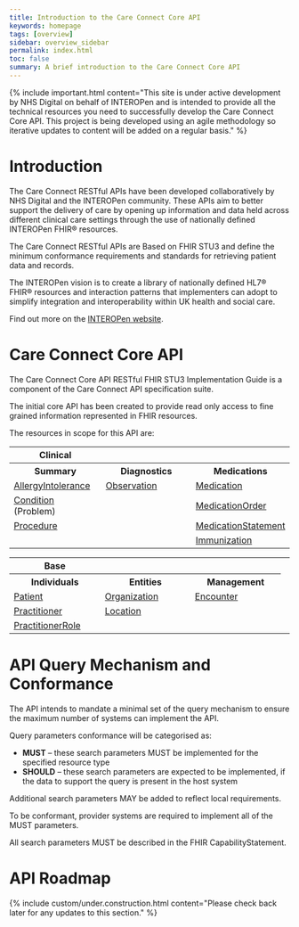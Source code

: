 ```yaml
---
title: Introduction to the Care Connect Core API
keywords: homepage
tags: [overview]
sidebar: overview_sidebar
permalink: index.html
toc: false
summary: A brief introduction to the Care Connect Core API
---
```


{% include important.html content="This site is under active development by NHS Digital on behalf of INTEROPen and is intended to provide all the technical resources you need to successfully develop the Care Connect Core API. This project is being developed using an agile methodology so iterative updates to content will be added on a regular basis." %}

# Introduction #

<!--
This is the Care Connect Get Unstructured Document RESTful FHIR STU3 ‘Read Only’ experimental API implementation guide. It is a component specification of the Care Connect API (CCAPI) suite. 
-->

The Care Connect RESTful APIs have been developed collaboratively by NHS Digital and the INTEROPen community. These APIs aim to  better support the delivery of care by opening up information and data held across different clinical care settings through the use of nationally defined INTEROPen FHIR® resources.

The Care Connect RESTful APIs are Based on FHIR STU3 and define the minimum conformance requirements and standards for retrieving patient data and records.

The INTEROPen vision is to create a library of nationally defined HL7® FHIR® resources and interaction patterns that implementers can adopt to simplify integration and interoperability within UK health and social care.

Find out more on the [INTEROPen website](http://interopen.org/).


# Care Connect Core API #

The Care Connect Core API RESTful FHIR STU3 Implementation Guide is a component of the Care Connect API specification suite. 

The initial core API has been created to provide read only access to fine grained information represented in FHIR resources.

The resources in scope for this API are:


<table style="min-width:100%;width:100%">
<tr id="clinical">
<th style="width:33%;">Clinical</th>
<th style="width:33%;">&nbsp;</th>
<th style="width:33%;">&nbsp;</th>
</tr>
<tr id="clinicald">
<th>Summary</th>
<th>Diagnostics</th>
<th>Medications</th>
</tr>
<tr>
<td><a href="api_clinical_allergyintolerance.html">AllergyIntolerance</a></td>
<td><a href="api_diagnostics_observation.html">Observation</a></td>
<td><a href="api_medication_medication.html">Medication</a></td>
</tr>
<tr>
<td><a href="api_clinical_condition.html">Condition</a> (Problem)</td>
<td>&nbsp;</td>
<td><a href="api_medication_medicationorder.html">MedicationOrder</a></td>
</tr>
<tr>
<td><a href="api_clinical_procedure.html">Procedure</a></td>
<td>&nbsp;</td>
<td><a href="api_medication_medicationstatement.html">MedicationStatement</a></td>
</tr>
<tr>
<td>&nbsp;</td>
<td>&nbsp;</td>
<td><a href="api_medication_immunization.html">Immunization</a></td>
</tr>
</table>

<table style="min-width:100%;width:100%">
<tr id="base">
<th style="width:33%;">Base</th>
<th style="width:33%;">&nbsp;</th>
<th style="width:33%;">&nbsp;</th>
</tr>
<tr id="based">
<th>Individuals</th>
<th>Entities</th>
<th>Management</th>
</tr>
<tr>
<td><a href="api_entity_patient.html">Patient</a></td>
<td><a href="api_entity_organisation.html">Organization</a></td>
<td><a href="api_management_encounter.html">Encounter</a></td><td></td>
</tr>
<tr>
<td><a href="api_entity_practitioner.html">Practitioner</a></td>
<td><a href="api_entity_location.html">Location</a></td>
<td>&nbsp;</td>
</tr>
<tr>
<td><a href="api_entity_practitioner_role.html">PractitionerRole</a></td>
<td>&nbsp;</td>
<td>&nbsp;</td>
</tr>
</table>




<!--
-	AllergyIntolerance
-	Condition
-	Encounter
-	Immunization
-	Location
-	Medication
-	MedicationRequest
-	MedicationStatement
-	Observation
-	Organization
-	Patient
-	Practitioner
-	PractitionerRole
-	Procedure
-->

# API Query Mechanism and Conformance #

The API intends to mandate a minimal set of the query mechanism to ensure the maximum number of systems can implement the API.

 Query parameters conformance will be categorised as:

- <b>MUST</b> – these search parameters MUST be implemented for the specified resource type
- <b>SHOULD</b> – these search parameters are expected to be implemented, if the data to support the query is present in the host system

Additional search parameters MAY be added to reflect local requirements.

To be conformant, provider systems are required to implement all of the MUST parameters.

All search parameters MUST be described in the FHIR CapabilityStatement.


# API Roadmap #


{% include custom/under.construction.html content="Please check back later for any updates to this section." %}

<!--
<img src="images/CoreAPIRoadmapv0.1.png">
-->
<!--
[CoreAPIRoadmapv0.1](CoreAPIRoadmapv0.1.PNG)
-->




<!--

# Using this guide #

This guide has been created to support the adoption of the "your project here" profiles and FHIR resources. As such the site is structured around stakeholders including API users, developers and architects, who have an interest in implementing the "your project here"

Need to add include here....

-->
